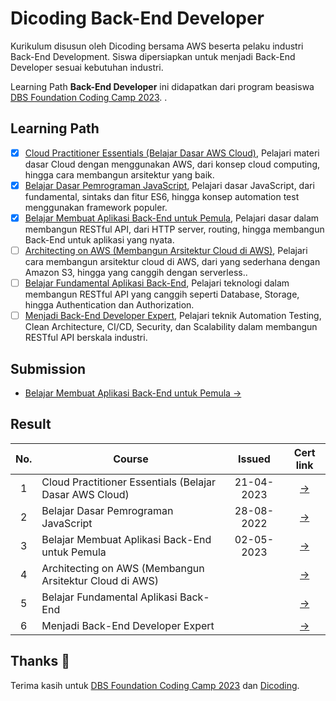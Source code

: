# Dicoding Back-End Developer
Kurikulum disusun oleh Dicoding bersama AWS beserta pelaku industri Back-End Development. Siswa dipersiapkan untuk menjadi Back-End Developer sesuai kebutuhan industri.

Learning Path **Back-End Developer** ini didapatkan dari program beasiswa [DBS Foundation Coding Camp 2023](https://www.dbs.com/spark/index/id_id/site/codingcamp/index.html).
.
## Learning Path

- [x] [Cloud Practitioner Essentials (Belajar Dasar AWS Cloud)](https://www.dicoding.com/academies/251), Pelajari materi dasar Cloud dengan menggunakan AWS, dari konsep cloud computing, hingga cara membangun arsitektur yang baik.
- [x] [Belajar Dasar Pemrograman JavaScript](https://www.dicoding.com/academies/256), Pelajari dasar JavaScript, dari fundamental, sintaks dan fitur ES6, hingga konsep automation test menggunakan framework populer.
- [x] [Belajar Membuat Aplikasi Back-End untuk Pemula](https://www.dicoding.com/academies/261), Pelajari dasar dalam membangun RESTful API, dari HTTP server, routing, hingga membangun Back-End untuk aplikasi yang nyata.
- [ ] [Architecting on AWS (Membangun Arsitektur Cloud di AWS)](https://www.dicoding.com/academies/266), Pelajari cara membangun arsitektur cloud di AWS, dari yang sederhana dengan Amazon S3, hingga yang canggih dengan serverless..
- [ ] [Belajar Fundamental Aplikasi Back-End](https://www.dicoding.com/academies/271), Pelajari teknologi dalam membangun RESTful API yang canggih seperti Database, Storage, hingga Authentication dan Authorization.
- [ ] [Menjadi Back-End Developer Expert](https://www.dicoding.com/academies/276), Pelajari teknik Automation Testing, Clean Architecture, CI/CD, Security, dan Scalability dalam membangun RESTful API berskala industri.

## Submission

- [Belajar Membuat Aplikasi Back-End untuk Pemula →](https://github.com/mrbvrz/dicoding-back-end-developer/tree/main/belajar-membuat-aplikasi-backend-untuk-pemula/bookshelf-api)

## Result

| No.  | Course                                  |  Issued | Cert link |
|:----:|---|:-:|:-:|
|  1   |  Cloud Practitioner Essentials (Belajar Dasar AWS Cloud)         | 21-04-2023 | [→](https://www.dicoding.com/certificates/4EXGN6D3QZRL) |
|  2   |  Belajar Dasar Pemrograman JavaScript      | 28-08-2022 | [→](https://www.dicoding.com/certificates/MRZMD3GLNZYQ) |
|  3   |  Belajar Membuat Aplikasi Back-End untuk Pemula  | 02-05-2023 | [→](https://www.dicoding.com/certificates/NVP7OKDROPR0) |
|  4   |  Architecting on AWS (Membangun Arsitektur Cloud di AWS)  |  | [→]() |
|  5   |  Belajar Fundamental Aplikasi Back-End  |  | [→]() |
|  6   |  Menjadi Back-End Developer Expert  |  | [→]() |

## Thanks :pray:

Terima kasih untuk [DBS Foundation Coding Camp 2023](https://www.dbs.com/spark/index/id_id/site/codingcamp/index.html) dan [Dicoding](https://www.dicoding.com/).

